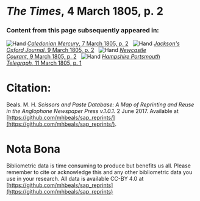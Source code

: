 # *The Times*, 4 March 1805, p. 2  
  
### Content from this page subsequently appeared in:  
![Hand](http://scissorsandpaste.net/wp-content/uploads/2017/06/smallhandpointer.png) [*Caledonian Mercury*, 7 March 1805, p. 2](https://mhbeals.github.io/sap_html/Caledonian-Mercury/Caledonian-Mercury-7-March-1805-p-2)  
![Hand](http://scissorsandpaste.net/wp-content/uploads/2017/06/smallhandpointer.png) [*Jackson's Oxford Journal*, 9 March 1805, p. 2](https://mhbeals.github.io/sap_html/Jackson's-Oxford-Journal/Jackson's-Oxford-Journal-9-March-1805-p-2)  
![Hand](http://scissorsandpaste.net/wp-content/uploads/2017/06/smallhandpointer.png) [*Newcastle Courant*, 9 March 1805, p. 2](https://mhbeals.github.io/sap_html/Newcastle-Courant/Newcastle-Courant-9-March-1805-p-2)  
![Hand](http://scissorsandpaste.net/wp-content/uploads/2017/06/smallhandpointer.png) [*Hampshire Portsmouth Telegraph*, 11 March 1805, p. 1](https://mhbeals.github.io/sap_html/Hampshire-Portsmouth-Telegraph/Hampshire-Portsmouth-Telegraph-11-March-1805-p-1)  


# Citation: 

Beals. M. H. *Scissors and Paste Database: A Map of Reprinting and Reuse in the Anglophone Newspaper Press v.1.0.1.* 2 June 2017. Available at [https://github.com/mhbeals/sap_reprints/](https://github.com/mhbeals/sap_reprints/). 

# Nota Bona

Bibliometric data is time consuming to produce but benefits us all. Please remember to cite or acknowledge this and any other bibliometric data you use in your research. All data is available CC-BY 4.0 at [https://github.com/mhbeals/sap_reprints](https://github.com/mhbeals/sap_reprints)